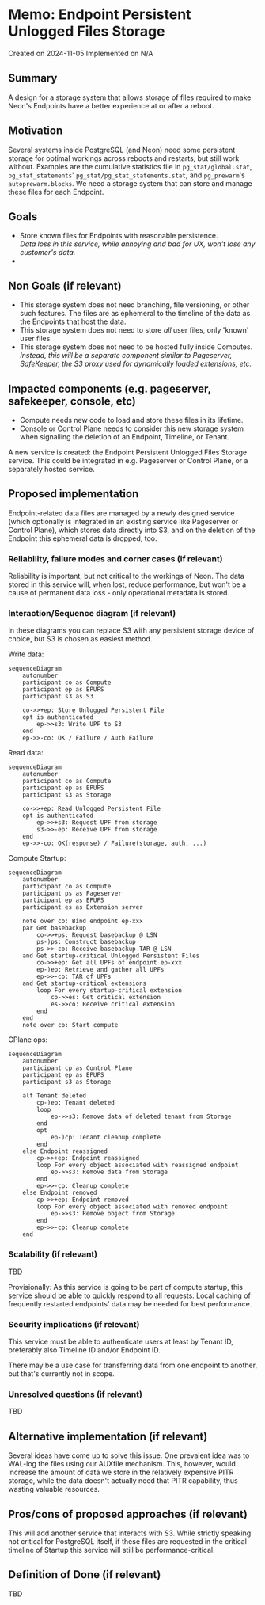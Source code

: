 # Memo: Endpoint Persistent Unlogged Files Storage
Created on 2024-11-05
Implemented on N/A

## Summary
A design for a storage system that allows storage of files required to make
Neon's Endpoints have a better experience at or after a reboot.

## Motivation
Several systems inside PostgreSQL (and Neon) need some persistent storage for
optimal workings across reboots and restarts, but still work without.
Examples are the cumulative statistics file in `pg_stat/global.stat`,
`pg_stat_statements`' `pg_stat/pg_stat_statements.stat`, and `pg_prewarm`'s
`autoprewarm.blocks`.  We need a storage system that can store and manage
these files for each Endpoint.

## Goals
- Store known files for Endpoints with reasonable persistence.  
  _Data loss in this service, while annoying and bad for UX, won't lose any
  customer's data._
- 

## Non Goals (if relevant)
- This storage system does not need branching, file versioning, or other such
  features. The files are as ephemeral to the timeline of the data as the
  Endpoints that host the data.
- This storage system does not need to store _all_ user files, only 'known'
  user files.
- This storage system does not need to be hosted fully inside Computes.  
  _Instead, this will be a separate component similar to Pageserver,
  SafeKeeper, the S3 proxy used for dynamically loaded extensions, etc._

## Impacted components (e.g. pageserver, safekeeper, console, etc)
- Compute needs new code to load and store these files in its lifetime.
- Console or Control Plane needs to consider this new storage system when
  signalling the deletion of an Endpoint, Timeline, or Tenant.

A new service is created: the Endpoint Persistent Unlogged Files Storage
service.  This could be integrated in e.g. Pageserver or Control Plane, or a
separately hosted service.

## Proposed implementation
Endpoint-related data files are managed by a newly designed service (which
optionally is integrated in an existing service like Pageserver or Control
Plane), which stores data directly into S3, and on the deletion of the
Endpoint this ephemeral data is dropped, too.

### Reliability, failure modes and corner cases (if relevant)
Reliability is important, but not critical to the workings of Neon.  The data
stored in this service will, when lost, reduce performance, but won't be a
cause of permanent data loss - only operational metadata is stored.

### Interaction/Sequence diagram (if relevant)

In these diagrams you can replace S3 with any persistent storage device of
choice, but S3 is chosen as easiest method.

Write data:
```mermaid
sequenceDiagram
    autonumber
    participant co as Compute
    participant ep as EPUFS
    participant s3 as S3

    co->>+ep: Store Unlogged Persistent File
    opt is authenticated
        ep->>s3: Write UPF to S3
    end
    ep->>-co: OK / Failure / Auth Failure
```

Read data:
```mermaid
sequenceDiagram
    autonumber
    participant co as Compute
    participant ep as EPUFS
    participant s3 as Storage

    co->>+ep: Read Unlogged Persistent File
    opt is authenticated
        ep->>+s3: Request UPF from storage
        s3->>-ep: Receive UPF from storage
    end
    ep->>-co: OK(response) / Failure(storage, auth, ...)
```

Compute Startup:
```mermaid
sequenceDiagram
    autonumber
    participant co as Compute
    participant ps as Pageserver
    participant ep as EPUFS
    participant es as Extension server

    note over co: Bind endpoint ep-xxx
    par Get basebackup
        co->>+ps: Request basebackup @ LSN
        ps-)ps: Construct basebackup
        ps->>-co: Receive basebackup TAR @ LSN
    and Get startup-critical Unlogged Persistent Files
        co->>+ep: Get all UPFs of endpoint ep-xxx
        ep-)ep: Retrieve and gather all UPFs
        ep->>-co: TAR of UPFs
    and Get startup-critical extensions
        loop For every startup-critical extension
            co->>es: Get critical extension
            es->>co: Receive critical extension
        end
    end
    note over co: Start compute
```

CPlane ops:
```mermaid
sequenceDiagram
    autonumber
    participant cp as Control Plane
    participant ep as EPUFS
    participant s3 as Storage

    alt Tenant deleted
        cp-)ep: Tenant deleted
        loop
            ep->>s3: Remove data of deleted tenant from Storage
        end
        opt
            ep-)cp: Tenant cleanup complete
        end
    else Endpoint reassigned
        cp->>+ep: Endpoint reassigned
        loop For every object associated with reassigned endpoint
            ep->>s3: Remove data from Storage
        end
        ep->>-cp: Cleanup complete
    else Endpoint removed
        cp->>+ep: Endpoint removed
        loop For every object associated with removed endpoint
            ep->>s3: Remove object from Storage
        end
        ep->>-cp: Cleanup complete
    end
```

### Scalability (if relevant)
TBD

Provisionally:  As this service is going to be part of compute startup, this
service should be able to quickly respond to all requests.  Local caching of
frequently restarted endpoints' data may be needed for best performance.

### Security implications (if relevant)
This service must be able to authenticate users at least by Tenant ID,
preferably also Timeline ID and/or Endpoint ID.

There may be a use case for transferring data from one endpoint to another,
but that's currently not in scope.

### Unresolved questions (if relevant)
TBD

## Alternative implementation (if relevant)
Several ideas have come up to solve this issue.  One prevalent idea was to
WAL-log the files using our AUXfile mechanism.  This, however, would increase
the amount of data we store in the relatively expensive PITR storage, while
the data doesn't actually need that PITR capability, thus wasting valuable
resources.

## Pros/cons of proposed approaches (if relevant)
This will add another service that interacts with S3.  While strictly speaking
not critical for PostgreSQL itself, if these files are requested in the
critical timeline of Startup this service will still be performance-critical.

## Definition of Done (if relevant)
TBD
